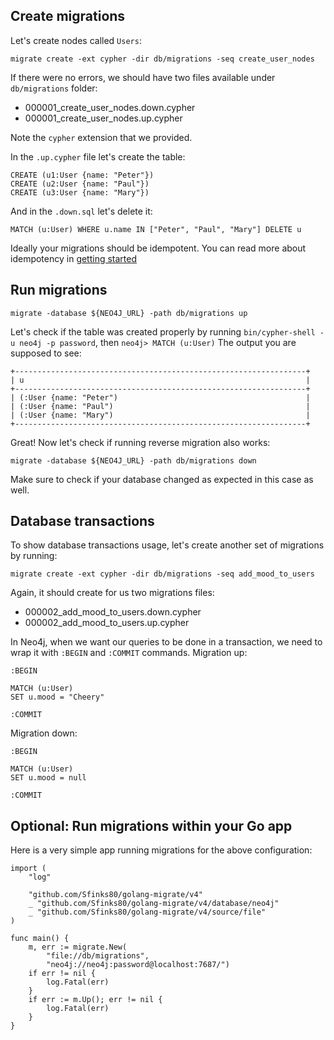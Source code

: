 ## Create migrations
Let's create nodes called `Users`:
```
migrate create -ext cypher -dir db/migrations -seq create_user_nodes
```
If there were no errors, we should have two files available under `db/migrations` folder:
- 000001_create_user_nodes.down.cypher
- 000001_create_user_nodes.up.cypher

Note the `cypher` extension that we provided.

In the `.up.cypher` file let's create the table:
```
CREATE (u1:User {name: "Peter"})
CREATE (u2:User {name: "Paul"})
CREATE (u3:User {name: "Mary"})
```
And in the `.down.sql` let's delete it:
```
MATCH (u:User) WHERE u.name IN ["Peter", "Paul", "Mary"] DELETE u
```
Ideally your migrations should be idempotent. You can read more about idempotency in [getting started](GETTING_STARTED.md#create-migrations)

## Run migrations
```
migrate -database ${NEO4J_URL} -path db/migrations up
```
Let's check if the table was created properly by running `bin/cypher-shell -u neo4j -p password`, then `neo4j> MATCH (u:User)`
The output you are supposed to see:
```
+-----------------------------------------------------------------+
| u                                                               |
+-----------------------------------------------------------------+
| (:User {name: "Peter")                                          |
| (:User {name: "Paul")                                           |
| (:User {name: "Mary")                                           |
+-----------------------------------------------------------------+
```
Great! Now let's check if running reverse migration also works:
```
migrate -database ${NEO4J_URL} -path db/migrations down
```
Make sure to check if your database changed as expected in this case as well.

## Database transactions

To show database transactions usage, let's create another set of migrations by running:
```
migrate create -ext cypher -dir db/migrations -seq add_mood_to_users
```
Again, it should create for us two migrations files:
- 000002_add_mood_to_users.down.cypher
- 000002_add_mood_to_users.up.cypher

In Neo4j, when we want our queries to be done in a transaction, we need to wrap it with `:BEGIN` and `:COMMIT` commands.
Migration up:
```
:BEGIN

MATCH (u:User)
SET u.mood = "Cheery"

:COMMIT
```
Migration down:
```
:BEGIN

MATCH (u:User)
SET u.mood = null

:COMMIT
```

## Optional: Run migrations within your Go app
Here is a very simple app running migrations for the above configuration:
```
import (
	"log"

	"github.com/Sfinks80/golang-migrate/v4"
	_ "github.com/Sfinks80/golang-migrate/v4/database/neo4j"
	_ "github.com/Sfinks80/golang-migrate/v4/source/file"
)

func main() {
	m, err := migrate.New(
		"file://db/migrations",
		"neo4j://neo4j:password@localhost:7687/")
	if err != nil {
		log.Fatal(err)
	}
	if err := m.Up(); err != nil {
		log.Fatal(err)
	}
}
```
